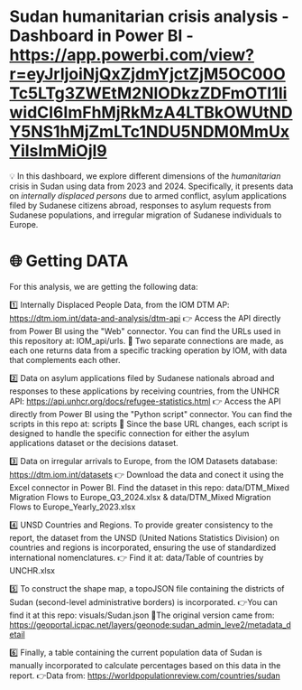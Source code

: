 # Sudan humanitarian crisis analysis - Dashboard in Power BI - https://app.powerbi.com/view?r=eyJrIjoiNjQxZjdmYjctZjM5OC00OTc5LTg3ZWEtM2NlODkzZDFmOTI1IiwidCI6ImFhMjRkMzA4LTBkOWUtNDY5NS1hMjZmLTc1NDU5NDM0MmUxYiIsImMiOjl9

💡 In this dashboard, we explore different dimensions of the *humanitarian* crisis in Sudan using data from 2023 and 2024. Specifically, it presents data on *internally displaced persons* due to armed conflict, asylum applications filed by Sudanese citizens abroad, responses to asylum requests from Sudanese populations, and irregular migration of Sudanese individuals to Europe.

# 🌐 **Getting DATA** 

For this analysis, we are getting the following data:

1️⃣ Internally Displaced People Data, from the IOM DTM AP: 
https://dtm.iom.int/data-and-analysis/dtm-api
  👉 Access the API directly from Power BI using the "Web" connector. You can find the URLs used in this repository at: IOM_api/urls.
  👀 Two separate connections are made, as each one returns data from a specific tracking operation by IOM, with data that complements each other.

2️⃣ Data on asylum applications filed by Sudanese nationals abroad and responses to these applications by receiving countries, from the UNHCR API:
https://api.unhcr.org/docs/refugee-statistics.html
  👉 Access the API directly from Power BI using the "Python script" connector. You can find the scripts in this repo at: scripts
  👀 Since the base URL changes, each script is designed to handle the specific connection for either the asylum applications dataset or the decisions dataset.

3️⃣ Data on irregular arrivals to Europe, from the IOM Datasets database: https://dtm.iom.int/datasets
  👉 Download the data and conect it using the Excel connector in Power BI. Find the dataset in this repo: data/DTM_Mixed Migration Flows to Europe_Q3_2024.xlsx  &  data/DTM_Mixed Migration Flows to Europe_Yearly_2023.xlsx
  
4️⃣ UNSD Countries and Regions. To provide greater consistency to the report, the dataset from the UNSD (United Nations Statistics Division) on countries and regions is incorporated, ensuring the use of standardized international nomenclatures.
  👉 Find it at: data/Table of countries by UNCHR.xlsx

5️⃣ To construct the shape map, a topoJSON file containing the districts of Sudan (second-level administrative borders) is incorporated.
  👉You can find it at this repo: visuals/Sudan.json
  👀The original version came from: https://geoportal.icpac.net/layers/geonode:sudan_admin_leve2/metadata_detail

6️⃣ Finally, a table containing the current population data of Sudan is manually incorporated to calculate percentages based on this data in the report.
  👉Data from: https://worldpopulationreview.com/countries/sudan
